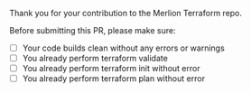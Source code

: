 Thank you for your contribution to the Merlion Terraform repo. 

Before submitting this PR, please make sure:

- [ ] Your code builds clean without any errors or warnings
- [ ] You already perform terraform validate
- [ ] You already perform terraform init without error
- [ ] You already perform terraform plan without error